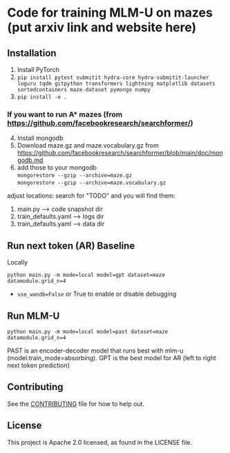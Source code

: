 # Code for training MLM-U on mazes (put arxiv link and website here)

## Installation

1. Install PyTorch
2. `pip install pytest submitit hydra-core hydra-submitit-launcher loguru tqdm gitpython transformers lightning matplotlib datasets sortedcontainers maze-dataset pymongo numpy`
3. `pip install -e .`
### If you want to run A* mazes (from https://github.com/facebookresearch/searchformer/)
4. Install mongodb
5. Download maze.gz and maze.vocabulary.gz from https://github.com/facebookresearch/searchformer/blob/main/doc/mongodb.md
6. add those to your mongodb   
`mongorestore --gzip --archive=maze.gz`  
`mongorestore --gzip --archive=maze.vocabulary.gz`

adjust locations: search for "TODO" and you will find them:
1. main.py --> code snapshot dir
2. train_defaults.yaml --> logs dir
3. train_defaults.yaml --> data dir

## Run next token (AR) Baseline
Locally

`python main.py -m mode=local model=gpt dataset=maze datamodule.grid_n=4`

* `use_wandb=False` or True to enable or disable debugging 

## Run MLM-U 

`python main.py -m mode=local model=past dataset=maze datamodule.grid_n=4`

PAST is an encoder-decoder model that runs best with mlm-u (model.train_mode=absorbing). GPT is the best model for AR (left to right next token prediction)


## Contributing
See the [CONTRIBUTING](CONTRIBUTING.md) file for how to help out.

## License
This project is Apache 2.0 licensed, as found in the LICENSE file.
